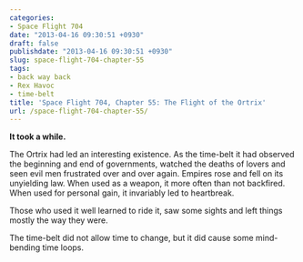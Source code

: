 ```yaml
---
categories:
- Space Flight 704
date: "2013-04-16 09:30:51 +0930"
draft: false
publishdate: "2013-04-16 09:30:51 +0930"
slug: space-flight-704-chapter-55
tags:
- back way back
- Rex Havoc
- time-belt
title: 'Space Flight 704, Chapter 55: The Flight of the Ortrix'
url: /space-flight-704-chapter-55/
---
```

**It took a while.**

The Ortrix had led an interesting existence. As the time-belt it had
observed the beginning and end of governments, watched the deaths of
lovers and seen evil men frustrated over and over again. Empires rose
and fell on its unyielding law. When used as a weapon, it more often
than not backfired. When used for personal gain, it invariably led to
heartbreak.

Those who used it well learned to ride it, saw some sights and left
things mostly the way they were.

The time-belt did not allow time to change, but it did cause some
mind-bending time loops.